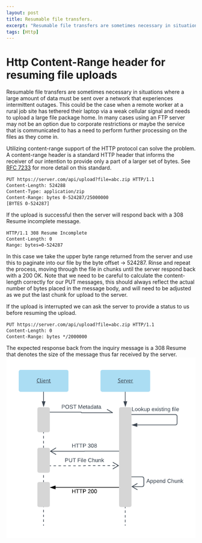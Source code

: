 ```yaml
---
layout: post
title: Resumable file transfers.
excerpt: "Resumable file transfers are sometimes necessary in situations where a large amount of data must be sent over a network that experiences intermittent outages."
tags: [Http]
---
```


# Http Content-Range header for resuming file uploads

Resumable file transfers are sometimes necessary in situations where a large amount of data must be sent over a network that experiences intermittent outages. This could be the case when a remote worker at a rural job site has tethered their laptop via a weak cellular signal and needs to upload a large file package home. In many cases using an FTP server may not be an option due to corporate restrictions or maybe the service that is communicated to has a need to perform further processing on the files as they come in.

Utilizing content-range support of the HTTP protocol can solve the problem. A content-range header is a standard HTTP header that informs the receiver of our intention to provide only a part of a larger set of bytes. See [RFC 7233](https://tools.ietf.org/html/rfc7233) for more detail on this standard.

```HTTP
PUT https://server.com/api/upload?file=abc.zip HTTP/1.1
Content-Length: 524288
Content-Type: application/zip
Content-Range: bytes 0-524287/25000000
[BYTES 0-524287]
```

If the upload is successful then the server will respond back with a 308 Resume incomplete message.

```HTTP
HTTP/1.1 308 Resume Incomplete
Content-Length: 0
Range: bytes=0-524287
```

In this case we take the upper byte range returned from the server and use this to paginate into our file by the byte offset -> 524287. Rinse and repeat the process, moving through the file in chunks until the server respond back with a 200 OK. Note that we need to be careful to calculate the content-length correctly for our PUT messages, this should always reflect the actual number of bytes placed in the message body, and will need to be adjusted as we put the last chunk for upload to the server.

If the upload is interrupted we can ask the server to provide a status to us before resuming the upload.

```HTTP
PUT https://server.com/api/upload?file=abc.zip HTTP/1.1
Content-Length: 0
Content-Range: bytes */2000000
```

The expected response back from the inquiry message is a 308 Resume that denotes the size of the message thus far received by the server.
![Http Resumable Sequence Diagram](/assets/images/2017/03/21/System%20Sequence%20Diagram.png)
